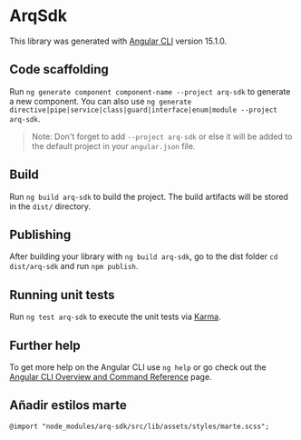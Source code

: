 # ArqSdk

This library was generated with [Angular CLI](https://github.com/angular/angular-cli) version 15.1.0.

## Code scaffolding

Run `ng generate component component-name --project arq-sdk` to generate a new component. You can also use `ng generate directive|pipe|service|class|guard|interface|enum|module --project arq-sdk`.

> Note: Don't forget to add `--project arq-sdk` or else it will be added to the default project in your `angular.json` file.

## Build

Run `ng build arq-sdk` to build the project. The build artifacts will be stored in the `dist/` directory.

## Publishing

After building your library with `ng build arq-sdk`, go to the dist folder `cd dist/arq-sdk` and run `npm publish`.

## Running unit tests

Run `ng test arq-sdk` to execute the unit tests via [Karma](https://karma-runner.github.io).

## Further help

To get more help on the Angular CLI use `ng help` or go check out the [Angular CLI Overview and Command Reference](https://angular.io/cli) page.

## Añadir estilos marte

```
@import "node_modules/arq-sdk/src/lib/assets/styles/marte.scss";
```
